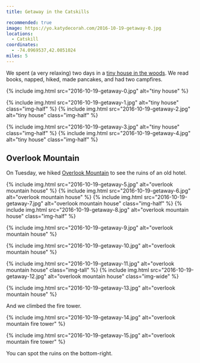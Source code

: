 ```yaml
---
title: Getaway in the Catskills

recommended: true
image: https://yo.katydecorah.com/2016-10-19-getaway-0.jpg
locations:
  - Catskill
coordinates:
  - -74.0969537,42.0851024
miles: 5
---
```


We spent (a very relaxing) two days in a [tiny house in the woods](https://getaway.house/). We read books, napped, hiked, made pancakes, and had two campfires.

<div class="photos">

{% include img.html src="2016-10-19-getaway-0.jpg" alt="tiny house" %}

{% include img.html src="2016-10-19-getaway-1.jpg" alt="tiny house" class="img-half" %}
{% include img.html src="2016-10-19-getaway-2.jpg" alt="tiny house" class="img-half" %}

{% include img.html src="2016-10-19-getaway-3.jpg" alt="tiny house" class="img-half" %}
{% include img.html src="2016-10-19-getaway-4.jpg" alt="tiny house" class="img-half" %}

</div>

## Overlook Mountain

On Tuesday, we hiked [Overlook Mountain](http://hikethehudsonvalley.com/overlook-mountain/) to see the ruins of an old hotel.

<div class="photos">
{% include img.html src="2016-10-19-getaway-5.jpg" alt="overlook mountain house" %}
{% include img.html src="2016-10-19-getaway-6.jpg" alt="overlook mountain house" %}
{% include img.html src="2016-10-19-getaway-7.jpg" alt="overlook mountain house" class="img-half" %}
{% include img.html src="2016-10-19-getaway-8.jpg" alt="overlook mountain house" class="img-half" %}

{% include img.html src="2016-10-19-getaway-9.jpg" alt="overlook mountain house" %}

{% include img.html src="2016-10-19-getaway-10.jpg" alt="overlook mountain house" %}

{% include img.html src="2016-10-19-getaway-11.jpg" alt="overlook mountain house" class="img-tall" %}
{% include img.html src="2016-10-19-getaway-12.jpg" alt="overlook mountain house" class="img-wide" %}

{% include img.html src="2016-10-19-getaway-13.jpg" alt="overlook mountain house" %}

</div>

And we climbed the fire tower.

<div class="photos">

{% include img.html src="2016-10-19-getaway-14.jpg" alt="overlook mountain fire tower" %}

{% include img.html src="2016-10-19-getaway-15.jpg" alt="overlook mountain fire tower" %}

<div class="caption">You can spot the ruins on the bottom-right.</div>
</div>
